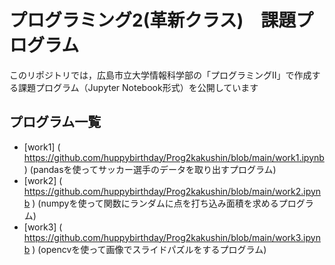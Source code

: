 # プログラミング2(革新クラス)　課題プログラム

このリポジトリでは，広島市立大学情報科学部の「プログラミングⅡ」で作成する課題プログラム（Jupyter Notebook形式）を公開しています

## プログラム一覧

- [work1] ( https://github.com/huppybirthday/Prog2kakushin/blob/main/work1.ipynb ) (pandasを使ってサッカー選手のデータを取り出すプログラム)
- [work2] ( https://github.com/huppybirthday/Prog2kakushin/blob/main/work2.ipynb ) (numpyを使って関数にランダムに点を打ち込み面積を求めるプログラム)
- [work3] ( https://github.com/huppybirthday/Prog2kakushin/blob/main/work3.ipynb ) (opencvを使って画像でスライドパズルをするプログラム)
